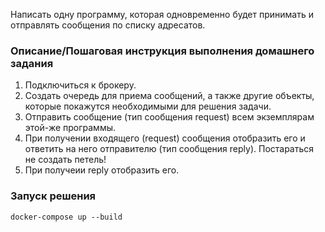 Написать одну программу, которая одновременно будет принимать и отправлять сообщения по списку адресатов.  

### Описание/Пошаговая инструкция выполнения домашнего задания  
1. Подключиться к брокеру.
2. Создать очередь для приема сообщений, а также другие объекты, которые покажутся необходимыми для решения задачи.
3. Отправить сообщение (тип сообщения request) всем экземплярам этой-же программы.
4. При получении входящего (request) сообщения отобразить его и ответить на него отправителю (тип сообщения reply). Постараться не создать петель!
5. При получеии reply отобразить его.

### Запуск решения  
```
docker-compose up --build
```
